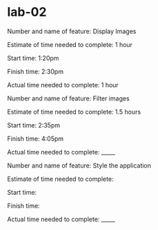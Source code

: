 # lab-02

Number and name of feature: Display Images

Estimate of time needed to complete: 1 hour

Start time: 1:20pm

Finish time: 2:30pm

Actual time needed to complete: 1 hour



Number and name of feature: Filter images

Estimate of time needed to complete: 1.5 hours

Start time: 2:35pm

Finish time: 4:05pm

Actual time needed to complete: _____



Number and name of feature: Style the application

Estimate of time needed to complete: 

Start time: 

Finish time: 

Actual time needed to complete: _____